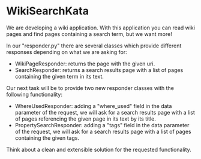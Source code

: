 WikiSearchKata
==============

We are developing a wiki application.
With this application you can read wiki pages and find pages containing a search term, but we want more!

In our "responder.py" there are several classes which provide different responses depending on what we are asking for:
- WikiPageResponder: returns the page with the given uri.
- SearchResponder: returns a search results page with a list of pages containing the given term in its text.

Our next task will be to provide two new responder classes with the following functionality:
- WhereUsedResponder: adding a "where_used" field in the data parameter of the request, we will ask for a search results page with a list of pages referencing the given page in its text by its title.
- PropertySearchResponder: adding a "tags" field in the data parameter of the request, we will ask for a search results page with a list of pages containing the given tags.

Think about a clean and extensible solution for the requested functionality.